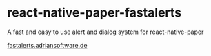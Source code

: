 # react-native-paper-fastalerts

A fast and easy to use alert and dialog system for react-native-paper

[fastalerts.adriansoftware.de](https://fastalerts.adriansoftware.de/)

<!-- TODO: add expo snack for demo -->

<!-- TODO: support button, container styles -->
<!-- TODO: support button style flat/contained -->
<!-- TODO: fix padding/margin bottom of select/radio fields -->
<!-- TODO: more data-testid fields to allow testing e2e -->